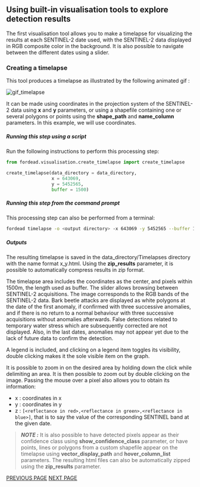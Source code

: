 ## Using built-in visualisation tools to explore detection results

The first visualisation tool allows you to make a timelapse for visualizing the results at each SENTINEL-2 date used, with the SENTINEL-2 data displayed in RGB composite color in the background. It is also possible to navigate between the different dates using a slider. 

### Creating a timelapse

This tool produces a timelapse as illustrated by the following animated gif :

![gif_timelapse](Figures/gif_timelapse.gif "gif_timelapse")

It can be made using coordinates in the projection system of the SENTINEL-2 data using **x** and **y** parameters, or using a shapefile containing one or several polygons or points using the **shape_path** and **name_column** parameters. 
In this example, we will use coordinates.

##### Running this step using a script

Run the following instructions to perform this processing step:

```python
from fordead.visualisation.create_timelapse import create_timelapse

create_timelapse(data_directory = data_directory, 
                 x = 643069, 
                 y = 5452565, 
                 buffer = 1500)
```
##### Running this step from the command prompt

This processing step can also be performed from a terminal:

```bash
fordead timelapse -o <output directory> -x 643069 -y 5452565 --buffer 1500
```

##### Outputs

The resulting timelapse is saved in the data_directory/Timelapses directory with the name format x_y.html. 
Using the **zip_results** parameter, it is possible to automatically compress results in zip format. 

The timelapse area includes the coordinates as the center, and pixels within 1500m, the length used as buffer. 
The slider allows browsing between SENTINEL-2 acquisitions.
The image corresponds to the RGB bands of the SENTINEL-2 data.
Bark beetle attacks are displayed as white polygons at the date of the first anomaly, if confirmed with three successive anomalies, and if there is no return to a normal behaviour with three successive acquisitions without anomalies afterwards. 
False detections related to temporary water stress which are subsequently corrected are not displayed.
Also, in the last dates, anomalies may not appear yet due to the lack of future data to confirm the detection.

A legend is included, and clicking on a legend item toggles its visibility, double clicking makes it the sole visible item on the graph.

It is possible to zoom in on the desired area by holding down the click while delimiting an area. It is then possible to zoom out by double clicking on the image. Passing the mouse over a pixel also allows you to obtain its information:

- x : coordinates in x
- y : coordinates in y
- z : `[<reflectance in red>,<reflectance in green>,<reflectance in blue>]`, that is to say the value of the corresponding SENTINEL band at the given date.

> **_NOTE :_** It is also possible to have detected pixels appear as their confidence class using **show_confidence_class** parameter, or have points, lines or polygons from a custom shapefile appear on the timelapse using **vector_display_path** and **hover_column_list** parameters. The resulting html files can also be automatically zipped using the **zip_results** parameter.

[PREVIOUS PAGE](https://fordead.gitlab.io/fordead_package/docs/Tutorials/Dieback_Detection/05_export_results) [NEXT PAGE](https://fordead.gitlab.io/fordead_package/docs/Tutorials/Dieback_Detection/07_create_graphs)
